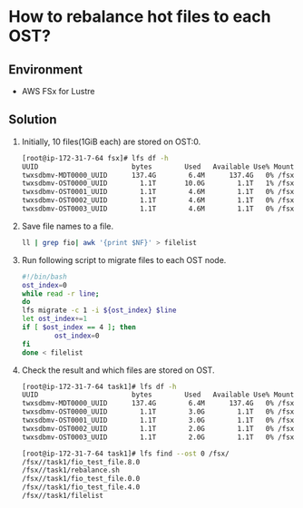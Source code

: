 # How to rebalance hot files to each OST?

## Environment

- AWS FSx for Lustre

## Solution

1. Initially, 10 files(1GiB each) are stored on OST:0.

    ```bash
    [root@ip-172-31-7-64 fsx]# lfs df -h
    UUID                       bytes        Used   Available Use% Mounted on
    twxsdbmv-MDT0000_UUID      137.4G        6.4M      137.4G   0% /fsx[MDT:0]
    twxsdbmv-OST0000_UUID        1.1T       10.0G        1.1T   1% /fsx[OST:0]    <-----
    twxsdbmv-OST0001_UUID        1.1T        4.6M        1.1T   0% /fsx[OST:1]
    twxsdbmv-OST0002_UUID        1.1T        4.6M        1.1T   0% /fsx[OST:2]
    twxsdbmv-OST0003_UUID        1.1T        4.6M        1.1T   0% /fsx[OST:3]

    ```

2. Save file names to a file.

    ```bash
    ll | grep fio| awk '{print $NF}' > filelist
    ```

3. Run following script to migrate files to each OST node.

    ```bash
    #!/bin/bash
    ost_index=0
    while read -r line;
    do
    lfs migrate -c 1 -i ${ost_index} $line
    let ost_index+=1
    if [ $ost_index == 4 ]; then
            ost_index=0
    fi
    done < filelist
    ```

4. Check the result and which files are stored on OST.

    ```bash
    [root@ip-172-31-7-64 task1]# lfs df -h
    UUID                       bytes        Used   Available Use% Mounted on
    twxsdbmv-MDT0000_UUID      137.4G        6.4M      137.4G   0% /fsx[MDT:0]
    twxsdbmv-OST0000_UUID        1.1T        3.0G        1.1T   0% /fsx[OST:0]
    twxsdbmv-OST0001_UUID        1.1T        3.0G        1.1T   0% /fsx[OST:1]
    twxsdbmv-OST0002_UUID        1.1T        2.0G        1.1T   0% /fsx[OST:2]
    twxsdbmv-OST0003_UUID        1.1T        2.0G        1.1T   0% /fsx[OST:3]

    [root@ip-172-31-7-64 task1]# lfs find --ost 0 /fsx/
    /fsx//task1/fio_test_file.8.0
    /fsx//task1/rebalance.sh
    /fsx//task1/fio_test_file.0.0
    /fsx//task1/fio_test_file.4.0
    /fsx//task1/filelist
    ```
